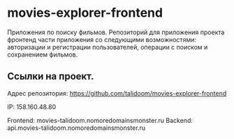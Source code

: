# movies-explorer-frontend

Приложения по поиску фильмов.
Репозиторий для приложения проекта фронтенд части приложения со следующими возможностями: авторизации и регистрации пользователей, операции с поиском и сохранением фильмов.

## Ссылки на проект.

Адрес репозитория: https://github.com/talidoom/movies-explorer-frontend

IP: 158.160.48.80

Frontend: movies-talidoom.nomoredomainsmonster.ru
Backend: api.movies-talidoom.nomoredomainsmonster.ru
